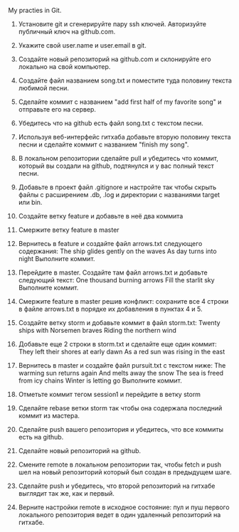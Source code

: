  My practies in Git.
 
1. Установите git и сгенерируйте пару ssh ключей. Авторизуйте публичный ключ на github.com.
2. Укажите свой user.name и user.email в git.
3. Создайте новый репозиторий на github.com и склонируйте его локально на свой компьютер.
4. Создайте файл названием song.txt и поместите туда половину текста любимой песни.
5. Сделайте коммит с названием "add first half of my favorite song" и отправьте его на сервер.
6. Убедитесь что на github есть файл song.txt с текстом песни.
7. Используя веб-интерфейс гитхаба добавьте вторую половину текста песни и сделайте коммит с названием "finish my song".
8. В локальном репозитории сделайте pull и убедитесь что коммит, который вы создали на github, подтянулся и у вас полный текст песни.


1. Добавьте в проект файл .gitignore и настройте так чтобы скрыть файлы с расширением .db, .log и директории с названиями target или bin.
2. Создайте ветку feature и добавьте в неё два коммита
3. Смержите ветку feature в master
4. Вернитесь в feature и создайте файл arrows.txt cледующего содержания:
The ship glides gently on the waves
As day turns into night
Выполните коммит.
5. Перейдите в master. Создайте там файл arrows.txt и добавьте следующий текст:
One thousand burning arrows
Fill the starlit sky
Выполните коммит.
6. Смержите feature в master решив конфликт: сохраните все 4 строки в файле arrows.txt в порядке их добавления в пунктах 4 и 5.


1. Создайте ветку storm и добавьте коммит в файл storm.txt:
Twenty ships with Norsemen braves
Riding the northern wind
2. Добавьте еще 2 строки в storm.txt и сделайте еще один коммит:
They left their shores at early dawn
As a red sun was rising in the east
3. Вернитесь в master и создайте файл pursuit.txt с текстом ниже:
The warming sun returns again
And melts away the snow
The sea is freed from icy chains
Winter is letting go
Выполните коммит.
4. Отметьте коммит тегом session1 и перейдите в ветку storm
5. Сделайте rebase ветки storm так чтобы она содержала последний коммит из мастера.


1. Сделайте push вашего репозитория и убедитесь, что все коммиты есть на github.
2. Сделайте новый репозиторий на github.
3. Смените remote в локальном репозитории так, чтобы fetch и push шел на новый репозиторий который был создан в предыдущем шаге.
4. Сделайте push и убедитесь, что второй репозиторий на гитхабе выглядит так же, как и первый.
5. Верните настройки remote в исходное состояние: пул и пуш первого локального репозитория ведет в один удаленный репозиторий на гитхабе.
